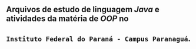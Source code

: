## Arquivos de estudo de linguagem *Java* e atividades da matéria de *OOP* no 
## `Instituto Federal do Paraná - Campus Paranaguá`.
